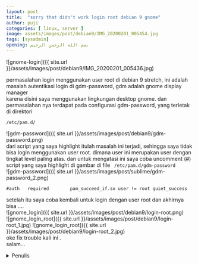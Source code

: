 ```yaml
---
layout: post
title:  "sorry that didn't work login root debian 9 gnome"
author: puji
categories: [ linux, server ]
image: assets/images/post/debian9/IMG_20200201_005454.jpg
tags: [sysadmin]
opening: بسم الله الرحمن الرحيم
---  
```

![gnome-login]({{ site.url }}/assets/images/post/debian9/IMG_20200201_005436.jpg)  

permasalahan login menggunakan user root di debian 9 stretch, ini adalah masalah autentikasi login di gdm-password, gdm adalah gnome display manager  
karena disini saya menggunakan lingkungan desktop gnome. dan permasalahan nya terdapat pada configurasi gdm-password, yang terletak di direktori  
```
/etc/pam.d/
```  
![gdm-password]({{ site.url }}/assets/images/post/debian9/gdm-password.png)  
dari script yang saya highlight itulah masalah ini terjadi, sehingga saya tidak bisa login menggunakan user root. dimana user ini merupakan user dengan  
tingkat level paling atas. dan untuk mengatasi ini saya coba uncomment (#) script yang saya highlight di gambar di file ``` /etc/pam.d/gdm-password```  
![gdm-password]({{ site.url }}/assets/images/post/sublime/gdm-password_2.png)  

```
#auth   required        pam_succeed_if.so user != root quiet_success
```  
setelah itu saya coba kembali untuk login dengan user root dan akhirnya bisa ....  
![gnome_login]({{ site.url }}/assets/images/post/debian9/login-root.png)  
![gnome_login_root]({{ site.url }}/assets/images/post/debian9/login-root_1.jpg) 
![gnome_login_root]({{ site.url }}/assets/images/post/debian9/login-root_2.jpg)  
oke fix trouble kali ini .  
salam...  

<details><summary>Penulis</summary>
  <h1>pujiermanto</h1>
  <img src="{{ site.url }}/assets/images/post/debian9/2020-02-26-132527.jpg"/>
</details>



